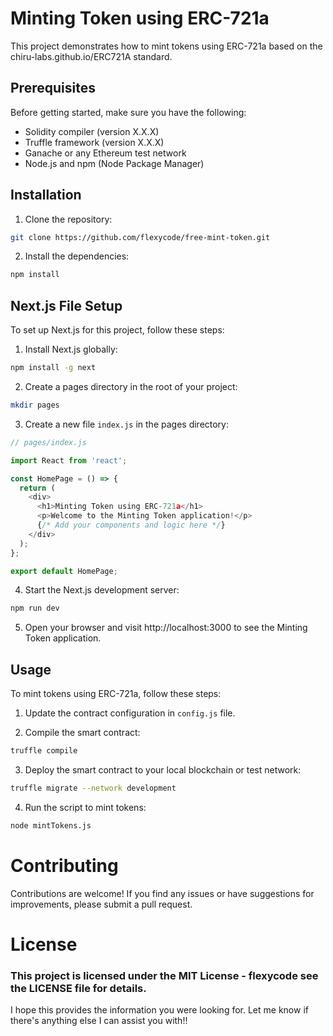 # Minting Token using ERC-721a

This project demonstrates how to mint tokens using ERC-721a based on the chiru-labs.github.io/ERC721A standard.

## Prerequisites

Before getting started, make sure you have the following:

* Solidity compiler (version X.X.X)
* Truffle framework (version X.X.X)
* Ganache or any Ethereum test network
* Node.js and npm (Node Package Manager)

## Installation

1. Clone the repository:


```bash
git clone https://github.com/flexycode/free-mint-token.git 
```

2. Install the dependencies:
```bash
npm install 
```
## Next.js File Setup

To set up Next.js for this project, follow these steps:

1. Install Next.js globally:

```bash
npm install -g next
```

2. Create a pages directory in the root of your project:
```bash
mkdir pages
```
3. Create a new file `index.js` in the pages directory:

```javascript
// pages/index.js

import React from 'react';

const HomePage = () => {
  return (
    <div>
      <h1>Minting Token using ERC-721a</h1>
      <p>Welcome to the Minting Token application!</p>
      {/* Add your components and logic here */}
    </div>
  );
};

export default HomePage;
```
4. Start the Next.js development server:

```bash
npm run dev
```

5. Open your browser and visit http://localhost:3000 to see the Minting Token application.

## Usage  

To mint tokens using ERC-721a, follow these steps:

1. Update the contract configuration in `config.js` file.

2. Compile the smart contract:

```bash
truffle compile 
```
3. Deploy the smart contract to your local blockchain or test network:

```bash
truffle migrate --network development 
```

4. Run the script to mint tokens:
```bash
node mintTokens.js
```

# Contributing
Contributions are welcome! If you find any issues or have suggestions for improvements, please submit a pull request.

# License

### This project is licensed under the MIT License - flexycode see the LICENSE file for details.


I hope this provides the information you were looking for. Let me know if there's anything else I can assist you with!!
